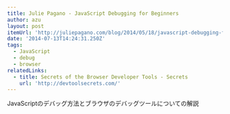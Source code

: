 ```yaml
---
title: Julie Pagano - JavaScript Debugging for Beginners
author: azu
layout: post
itemUrl: 'http://juliepagano.com/blog/2014/05/18/javascript-debugging-for-beginners/'
date: '2014-07-13T14:24:31.250Z'
tags:
  - JavaScript
  - debug
  - browser
relatedLinks:
  - title: Secrets of the Browser Developer Tools - Secrets
    url: 'http://devtoolsecrets.com/'
---
```

JavaScriptのデバッグ方法とブラウザのデバッグツールについての解説
